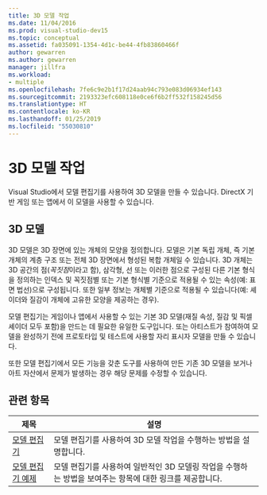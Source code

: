 ```yaml
---
title: 3D 모델 작업
ms.date: 11/04/2016
ms.prod: visual-studio-dev15
ms.topic: conceptual
ms.assetid: fa035091-1354-4d1c-be44-4fb83860466f
author: gewarren
ms.author: gewarren
manager: jillfra
ms.workload:
- multiple
ms.openlocfilehash: 7fe6c9e2b1f17d24aab94c793e083d06934ef143
ms.sourcegitcommit: 2193323efc608118e0ce6f6b2ff532f158245d56
ms.translationtype: HT
ms.contentlocale: ko-KR
ms.lasthandoff: 01/25/2019
ms.locfileid: "55030810"
---
```

# <a name="work-with-3d-models"></a>3D 모델 작업

Visual Studio에서 모델 편집기를 사용하여 3D 모델을 만들 수 있습니다. DirectX 기반 게임 또는 앱에서 이 모델을 사용할 수 있습니다.

## <a name="3d-models"></a>3D 모델

3D 모델은 3D 장면에 있는 개체의 모양을 정의합니다. 모델은 기본 독립 개체, 즉 기본 개체의 계층 구조 또는 전체 3D 장면에서 형성된 복합 개체일 수 있습니다. 3D 개체는 3D 공간의 점(*꼭짓점*이라고 함), 삼각형, 선 또는 이러한 점으로 구성된 다른 기본 형식을 정의하는 인덱스 및 꼭짓점별 또는 기본 형식별 기준으로 적용될 수 있는 속성(예: 표면 법선)으로 구성됩니다. 또한 일부 정보는 개체별 기준으로 적용될 수 있습니다(예: 셰이더와 질감이 개체에 고유한 모양을 제공하는 경우).

모델 편집기는 게임이나 앱에서 사용할 수 있는 기본 3D 모델(재질 속성, 질감 및 픽셀 셰이더 모두 포함)을 만드는 데 필요한 유일한 도구입니다. 또는 아티스트가 참여하여 모델을 완성하기 전에 프로토타입 및 테스트에 사용할 자리 표시자 모델을 만들 수 있습니다.

또한 모델 편집기에서 모든 기능을 갖춘 도구를 사용하여 만든 기존 3D 모델을 보거나 아트 자산에서 문제가 발생하는 경우 해당 문제를 수정할 수 있습니다.

## <a name="related-topics"></a>관련 항목

|제목|설명|
|-----------|-----------------|
|[모델 편집기](../designers/model-editor.md)|모델 편집기를 사용하여 3D 모델 작업을 수행하는 방법을 설명합니다.|
|[모델 편집기 예제](../designers/model-editor-examples.md)|모델 편집기를 사용하여 일반적인 3D 모델링 작업을 수행하는 방법을 보여주는 항목에 대한 링크를 제공합니다.|